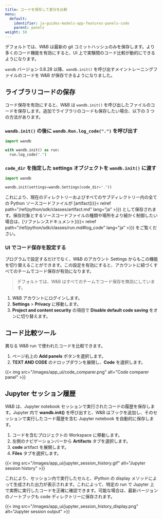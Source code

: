 ```yaml
---
title: コードを保存して差分を比較
menu:
  default:
    identifier: ja-guides-models-app-features-panels-code
    parent: panels
weight: 50
---
```


デフォルトでは、W&B は最新の git コミットハッシュのみを保存します。より多くのコード機能を有効にすると、UI 上で実験間のコード比較が動的にできるようになります。

`wandb` バージョン 0.8.28 以降、`wandb.init()` を呼び出すメイントレーニングファイルのコードを W&B が保存できるようになりました。

## ライブラリコードの保存

コード保存を有効にすると、W&B は `wandb.init()` を呼び出したファイルのコードを保存します。追加でライブラリのコードも保存したい場合、以下の 3 つの方法があります。

### `wandb.init()` の後に `wandb.Run.log_code(".")` を呼び出す

```python
import wandb

with wandb.init() as run:
  run.log_code(".")
```

### `code_dir` を指定した settings オブジェクトを `wandb.init()` に渡す

```python
import wandb

wandb.init(settings=wandb.Settings(code_dir="."))
```

これにより、現在のディレクトリーおよびすべてのサブディレクトリー内の全ての Python ソースコードファイルが [artifact]({{< relref path="/ref/python/sdk/classes/artifact.md" lang="ja" >}}) として保存されます。保存対象とするソースコードファイルの種類や場所をより細かく制御したい場合は、[リファレンスドキュメント]({{< relref path="/ref/python/sdk/classes/run.md#log_code" lang="ja" >}}) をご覧ください。

### UI でコード保存を設定する

プログラムで設定するだけでなく、W&B のアカウント Settings からもこの機能を切り替えることができます。この設定を有効にすると、アカウントに紐づくすべてのチームでコード保存が有効になります。

> デフォルトでは、W&B はすべてのチームでコード保存を無効にしています。

1. W&B アカウントにログインします。
2. **Settings** > **Privacy** に移動します。
3. **Project and content security** の項目で **Disable default code saving** をオンに切り替えます。

## コード比較ツール
異なる W&B run で使われたコードを比較できます。

1. ページ右上の **Add panels** ボタンを選択します。
2. **TEXT AND CODE** のドロップダウンを展開し、**Code** を選択します。

{{< img src="/images/app_ui/code_comparer.png" alt="Code comparer panel" >}}

## Jupyter セッション履歴

W&B は、Jupyter notebook セッションで実行されたコードの履歴を保存します。Jupyter 内で **wandb.init()** を呼び出すと、W&B はフックを追加し、そのセッションで実行したコード履歴を含む Jupyter notebook を自動的に保存します。

1. コードを含むプロジェクトの Workspace に移動します。
2. 左側のナビゲーションバーから **Artifacts** タブを選択します。
3. **code** artifact を展開します。
4. **Files** タブを選択します。

{{< img src="/images/app_ui/jupyter_session_history.gif" alt="Jupyter session history" >}}

これにより、セッション内で実行したセルと、iPython の display メソッドによって生成された出力が表示されます。これによって、特定の run で Jupyter 上で実際に実行したコードを正確に確認できます。可能な場合は、最新バージョンのノートブックも code ディレクトリーに保存されます。

{{< img src="/images/app_ui/jupyter_session_history_display.png" alt="Jupyter session output" >}}